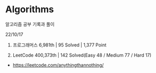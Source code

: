 # Algorithms

알고리즘 공부 기록과 풀이

22/10/17

1. 프로그래머스 6,981th | 95 Solved | 1,377 Point

2. LeetCode 400,373th | 142 Solved(Easy 48 / Medium 77 / Hard 17)
- https://leetcode.com/anythingthannothing/

